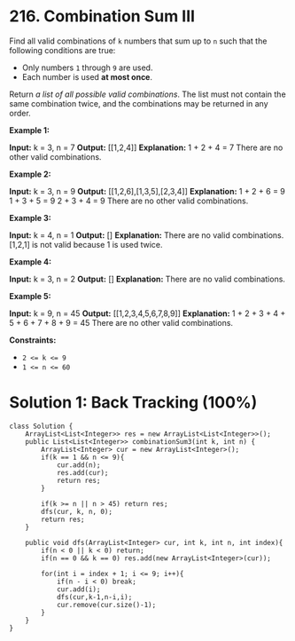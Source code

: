 # 216. Combination Sum III
Find all valid combinations of  `k`  numbers that sum up to  `n`  such that the following conditions are true:

-   Only numbers  `1`  through  `9`  are used.
-   Each number is used  **at most once**.

Return  _a list of all possible valid combinations_. The list must not contain the same combination twice, and the combinations may be returned in any order.

**Example 1:**

**Input:** k = 3, n = 7
**Output:** [[1,2,4]]
**Explanation:**
1 + 2 + 4 = 7
There are no other valid combinations.

**Example 2:**

**Input:** k = 3, n = 9
**Output:** [[1,2,6],[1,3,5],[2,3,4]]
**Explanation:**
1 + 2 + 6 = 9
1 + 3 + 5 = 9
2 + 3 + 4 = 9
There are no other valid combinations.

**Example 3:**

**Input:** k = 4, n = 1
**Output:** []
**Explanation:** There are no valid combinations. [1,2,1] is not valid because 1 is used twice.

**Example 4:**

**Input:** k = 3, n = 2
**Output:** []
**Explanation:** There are no valid combinations.

**Example 5:**

**Input:** k = 9, n = 45
**Output:** [[1,2,3,4,5,6,7,8,9]]
**Explanation:**
1 + 2 + 3 + 4 + 5 + 6 + 7 + 8 + 9 = 45
​​​​​​​There are no other valid combinations.

**Constraints:**

-   `2 <= k <= 9`
-   `1 <= n <= 60`

# Solution 1: Back Tracking (100%)
```
class Solution {
    ArrayList<List<Integer>> res = new ArrayList<List<Integer>>(); 
    public List<List<Integer>> combinationSum3(int k, int n) {
        ArrayList<Integer> cur = new ArrayList<Integer>();
        if(k == 1 && n <= 9){
            cur.add(n);
            res.add(cur);
            return res;
        }
        
        if(k >= n || n > 45) return res;
        dfs(cur, k, n, 0);
        return res;
    }
    
    public void dfs(ArrayList<Integer> cur, int k, int n, int index){
        if(n < 0 || k < 0) return;
        if(n == 0 && k == 0) res.add(new ArrayList<Integer>(cur));
        
        for(int i = index + 1; i <= 9; i++){
            if(n - i < 0) break;
            cur.add(i);
            dfs(cur,k-1,n-i,i);
            cur.remove(cur.size()-1);
        }
    }
}
```